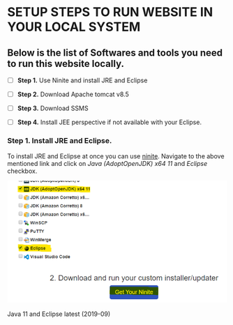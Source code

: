 # SETUP STEPS TO RUN WEBSITE IN YOUR LOCAL SYSTEM

  ## Below is the list of Softwares and tools you need to run this website locally.

   * [ ] **Step 1.** Use Ninite and install JRE and Eclipse

   * [ ] **Step 2.** Download Apache tomcat v8.5
  
   * [ ] **Step 3.** Download SSMS
  
   * [ ] **Step 4.** Install JEE perspective if not available with your Eclipse.
  
  
  
  ### **Step 1.** Install JRE and Eclipse.
  
  To install JRE and Eclipse at once you can use [ninite](https://ninite.com/).
  Navigate to the above mentioned link and click on _Java (AdoptOpenJDK) x64 11_ and _Eclipse_ checkbox. 
  
  ![Ninite reference 1](documentImages/ninite1.png)
  
Java 11 and Eclipse latest (2019-09)

